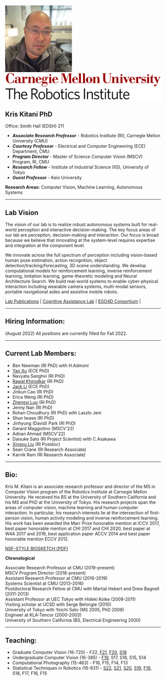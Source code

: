 ![headshot](kitani_kris.jpg)&nbsp;&nbsp;&nbsp;&nbsp;![rilogo](riLogo2019.svg)

## Kris Kitani PhD  

Office: Smith Hall (EDSH) 211

* ***Associate Research Professor*** - Robotics Institute (RI), Carnegie Mellon University (CMU)
* ***Courtesy Professor*** - Electrical and Computer Engineering (ECE) Department, CMU
* ***Program Director*** - Master of Science Computer Vision (MSCV) Program, RI, CMU  
* ***Research Fellow*** - Institute of Industrial Science (IIS), University of Tokyo  
* ***Guest Professor*** - Keio University
    
**Research Areas:** Computer Vision, Machine Learning, Autonomous Systems

***

## Lab Vision 

The vision of our lab is to realize robust autonomous systems built for real-world perception and interactive decision-making.
The key focus areas of our lab are perception, decision-making and interaction.
Our focus is broad because we believe that innovating at the system-level requires expertise and integration at the component level.

We innovate across the full spectrum of perception including vision-based human pose estimation, action recognition, object detection/tracking/forecasting, 3D scene understanding.
We develop computational models for reinforcement learning, inverse reinforcement learning, imitation learning, game-theoretic modeling and Neural Architecture Search.
We build real-world systems to enable cyber-physical interaction including wearable camera systems, multi-modal sensors, portable navigational aides and assistive mobile robots.

[Lab Publications](https://scholar.google.com/citations?user=yv3sH74AAAAJ&hl=en) | [Cognitive Assistance Lab](https://www.cs.cmu.edu/~NavCog/) | [EGO4D Consortium](https://ego4d-data.org) |

***

## Hiring Information:

(August 2022) All positions are currently filled for Fall 2022. 

***

## Current Lab Members:

* Ben Newman (RI PhD) with H.Admoni
* [Yan Xu](http://www.cs.cmu.edu/~yxu2/) (ECE PhD)
* Navyata Sanghvi (RI PhD)
* [Rawal Khirodkar](https://rawalkhirodkar.github.io/) (RI PhD)
* [Jack Li](https://yujheli.github.io/) (ECE PhD)
* Jinkun Cao (RI PhD)
* Erica Weng (RI PhD)
* [Zhengyi Luo](https://zhengyiluo.github.io/) (RI PhD)
* Jenny Nan (RI PhD)
* Rohan Choudhury (RI PhD) with Laszlo Jeni
* Shun Iwase (RI PhD)
* Jinhyung (David) Park (RI PhD)
* Gerard Maggiolino (MSCV'22)
* Adnan Ahmad (MSCV'22)
* Daisuke Sato (RI Project Scientist) with C.Asakawa
* [Xingyu Liu](https://xingyul.github.io) (RI Postdoc)
* Sean Crane (RI Research Associate)
* Karnik Ram (RI Research Associate)

***

## Bio:

Kris M. Kitani is an associate research professor and director of the MS in Computer Vision program of the Robotics Institute at Carnegie Mellon University.
He received his BS at the University of Southern California and his MS and PhD at the University of Tokyo.
His research projects span the areas of computer vision, machine learning and human computer interaction.
In particular, his research interests lie at the intersection of first-person vision, human activity modeling and inverse reinforcement learning.
His work has been awarded the Marr Prize honorable mention at ICCV 2017, best paper honorable mention at CHI 2017 and CHI 2020, best paper at W4A 2017 and 2019, best application paper ACCV 2014 and best paper honorable mention ECCV 2012.

[NSF-STYLE BIOSKETCH (PDF)](./Kitani_Biosketch.pdf)


**Chronological**

Associate Research Professor at CMU (2019-present)  
MSCV Program Director (2018-present)  
Assistant Research Professor at CMU (2016-2019)  
Systems Scientist at CMU (2013-2016)  
Postdoctoral Research Fellow at CMU with Martial Hebert and Drew Bagnell (2011-2013)  
Assistant Professor at UEC Tokyo with Hideki Koike (2008-2011)  
Visiting scholar at UCSD with Serge Belongie  (2010)  
University of Tokyo with Yoichi Sato (MS 2005, PhD 2008)  
Engineer at KLA-Tencor (2000-2003)  
University of Southern California (BS, Electrical Engineering 2000)  

***

## Teaching:

* Graduate Computer Vision (16-720) - F22, [F21](Computer_Vision_16_720B_Syllabus_Fall_2021.pdf), [F20](Computer_Vision_16_720B_Syllabus_Fall_2020.pdf), [S18](16720_S18_Computer_Vision_Syllabus.pdf) 
* Undergraduate Computer Vision (16-385) - [F19](16385_F19_Computer_Vision_Syllabus.pdf), S17, S16, S15, S14 
* Computational Photography (15-463) - F16, F15, F14, F13
* Statistical Techniques in Robotics (16-831) - [S22](RoboStats_16_831_Syllabus_Spring_2022.pdf), [S21](RoboStats_16_831_Syllabus_Spring_2021.pdf), [S20](RoboStats_16_831_Syllabus_Spring_2020.pdf), [S19](RoboStats_16_831_Syllabus_Spring_2019.pdf), [F18](RoboStats_16_831_Syllabus_Fall_2018.pdf), S18, F17, F16, F15




